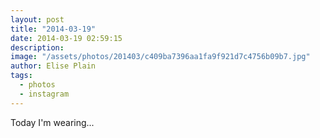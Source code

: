 ```yaml
---
layout: post
title: "2014-03-19"
date: 2014-03-19 02:59:15
description: 
image: "/assets/photos/201403/c409ba7396aa1fa9f921d7c4756b09b7.jpg"
author: Elise Plain
tags: 
  - photos
  - instagram
---
```


Today I&#39;m wearing...
<p></p>
